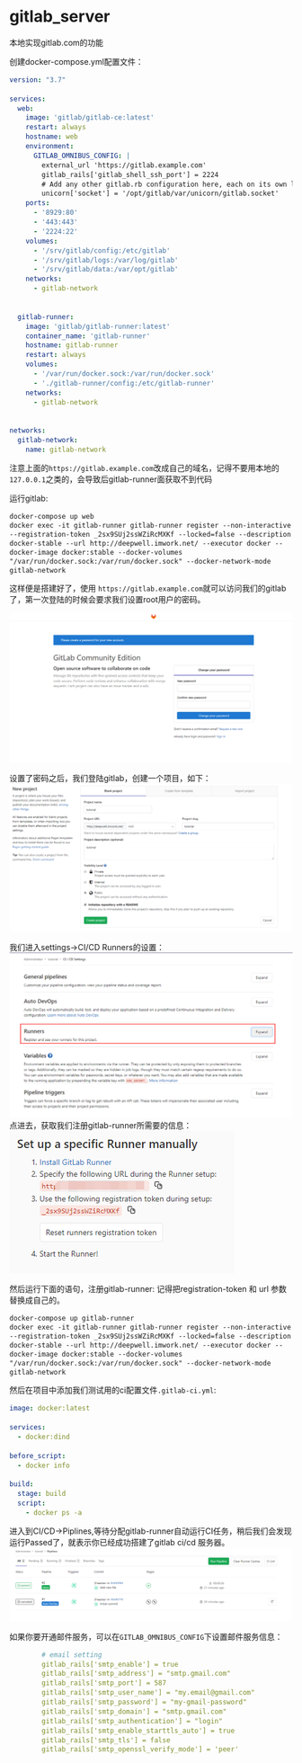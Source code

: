 # gitlab_server
本地实现gitlab.com的功能

创建docker-compose.yml配置文件：
```yaml
version: "3.7"

services:
  web:
    image: 'gitlab/gitlab-ce:latest'
    restart: always
    hostname: web
    environment:
      GITLAB_OMNIBUS_CONFIG: |
        external_url 'https://gitlab.example.com'
        gitlab_rails['gitlab_shell_ssh_port'] = 2224
        # Add any other gitlab.rb configuration here, each on its own line
        unicorn['socket'] = '/opt/gitlab/var/unicorn/gitlab.socket'
    ports:
      - '8929:80'
      - '443:443'
      - '2224:22'
    volumes:
      - '/srv/gitlab/config:/etc/gitlab'
      - '/srv/gitlab/logs:/var/log/gitlab'
      - '/srv/gitlab/data:/var/opt/gitlab'
    networks:
      - gitlab-network


  gitlab-runner:
    image: 'gitlab/gitlab-runner:latest'
    container_name: 'gitlab-runner'
    hostname: gitlab-runner
    restart: always
    volumes:
      - '/var/run/docker.sock:/var/run/docker.sock'
      - './gitlab-runner/config:/etc/gitlab-runner'
    networks:
      - gitlab-network


networks:
  gitlab-network:
    name: gitlab-network
```
注意上面的`https://gitlab.example.com`改成自己的域名，记得不要用本地的`127.0.0.1`之类的，会导致后gitlab-runner面获取不到代码

运行gitlab:
```shell
docker-compose up web
docker exec -it gitlab-runner gitlab-runner register --non-interactive --registration-token _2sx9SUj2ssWZiRcMXKf --locked=false --description docker-stable --url http://deepwell.imwork.net/ --executor docker --docker-image docker:stable --docker-volumes "/var/run/docker.sock:/var/run/docker.sock" --docker-network-mode gitlab-network

```

这样便是搭建好了，使用 `https://gitlab.example.com`就可以访问我们的gitlab了，第一次登陆的时候会要求我们设置root用户的密码。

![首次访问](imgs/1.png)

设置了密码之后，我们登陆gitlab，创建一个项目，如下：
![创建项目](imgs/2.png)

我们进入settings->CI/CD Runners的设置：
![](imgs/3.png)
点进去，获取我们注册gitlab-runner所需要的信息：
![](imgs/4.png)

然后运行下面的语句，注册gitlab-runner:
记得把registration-token 和 url 参数替换成自己的。
```shell
docker-compose up gitlab-runner
docker exec -it gitlab-runner gitlab-runner register --non-interactive --registration-token _2sx9SUj2ssWZiRcMXKf --locked=false --description docker-stable --url http://deepwell.imwork.net/ --executor docker --docker-image docker:stable --docker-volumes "/var/run/docker.sock:/var/run/docker.sock" --docker-network-mode gitlab-network
```
然后在项目中添加我们测试用的ci配置文件`.gitlab-ci.yml`:
```yaml
image: docker:latest

services:
  - docker:dind

before_script:
  - docker info

build:
  stage: build
  script:
    - docker ps -a

```

进入到CI/CD->Piplines,等待分配gitlab-runner自动运行CI任务，稍后我们会发现运行Passed了，就表示你已经成功搭建了gitlab ci/cd 服务器。
![](imgs/5.png)


如果你要开通邮件服务，可以在`GITLAB_OMNIBUS_CONFIG`下设置邮件服务信息：
```yaml
        # email setting
        gitlab_rails['smtp_enable'] = true
        gitlab_rails['smtp_address'] = "smtp.gmail.com"
        gitlab_rails['smtp_port'] = 587
        gitlab_rails['smtp_user_name'] = "my.email@gmail.com"
        gitlab_rails['smtp_password'] = "my-gmail-password"
        gitlab_rails['smtp_domain'] = "smtp.gmail.com"
        gitlab_rails['smtp_authentication'] = "login"
        gitlab_rails['smtp_enable_starttls_auto'] = true
        gitlab_rails['smtp_tls'] = false
        gitlab_rails['smtp_openssl_verify_mode'] = 'peer'
```